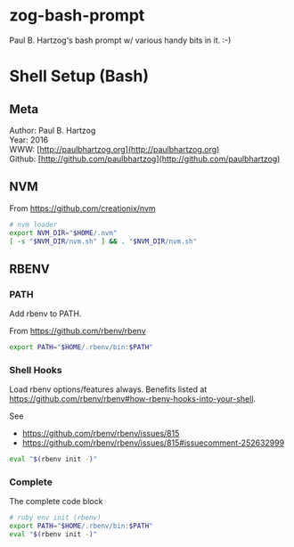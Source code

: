 # zog-bash-prompt

Paul B. Hartzog's bash prompt w/ various handy bits in it. :-)

# Shell Setup (Bash)


## Meta

Author: Paul B. Hartzog  
Year: 2016  
WWW: [http://paulbhartzog.org](http://paulbhartzog.org)  
Github:  [http://github.com/paulbhartzog](http://github.com/paulbhartzog)

## NVM

From https://github.com/creationix/nvm

```sh
# nvm loader
export NVM_DIR="$HOME/.nvm"
[ -s "$NVM_DIR/nvm.sh" ] && . "$NVM_DIR/nvm.sh"
```

## RBENV

### PATH

Add rbenv to PATH.

From https://github.com/rbenv/rbenv

```sh
export PATH="$HOME/.rbenv/bin:$PATH"
```

### Shell Hooks

Load rbenv options/features always.  Benefits listed at https://github.com/rbenv/rbenv#how-rbenv-hooks-into-your-shell.

See

  * https://github.com/rbenv/rbenv/issues/815
  * https://github.com/rbenv/rbenv/issues/815#issuecomment-252632999


```sh
eval "$(rbenv init -)"
```

### Complete

The complete code block

```sh
# ruby env init (rbenv)
export PATH="$HOME/.rbenv/bin:$PATH"
eval "$(rbenv init -)"
```
